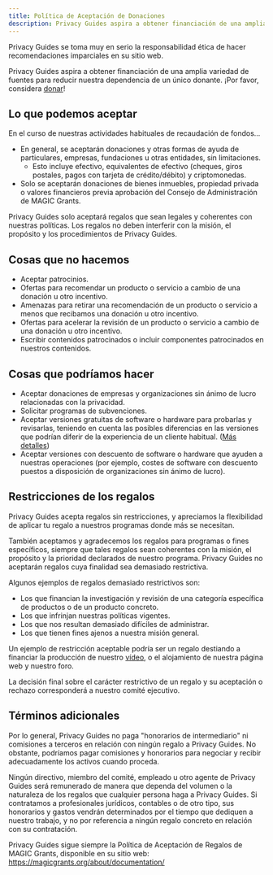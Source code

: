 ```yaml
---
title: Política de Aceptación de Donaciones
description: Privacy Guides aspira a obtener financiación de una amplia variedad de fuentes para reducir nuestra dependencia de un único donante. ¡Por favor, considera donar!
---
```


Privacy Guides se toma muy en serio la responsabilidad ética de hacer recomendaciones imparciales en su sitio web.

Privacy Guides aspira a obtener financiación de una amplia variedad de fuentes para reducir nuestra dependencia de un único donante. ¡Por favor, considera [donar](donate.md)!

## Lo que **podemos** aceptar

En el curso de nuestras actividades habituales de recaudación de fondos...

- En general, se aceptarán donaciones y otras formas de ayuda de particulares, empresas, fundaciones u otras entidades, sin limitaciones.
    - Esto incluye efectivo, equivalentes de efectivo (cheques, giros postales, pagos con tarjeta de crédito/débito) y criptomonedas.
- Solo se aceptarán donaciones de bienes inmuebles, propiedad privada o valores financieros previa aprobación del Consejo de Administración de MAGIC Grants.

Privacy Guides solo aceptará regalos que sean legales y coherentes con nuestras políticas. Los regalos no deben interferir con la misión, el propósito y los procedimientos de Privacy Guides.

## Cosas que **no** hacemos

- Aceptar patrocinios.
- Ofertas para recomendar un producto o servicio a cambio de una donación u otro incentivo.
- Amenazas para retirar una recomendación de un producto o servicio a menos que recibamos una donación u otro incentivo.
- Ofertas para acelerar la revisión de un producto o servicio a cambio de una donación u otro incentivo.
- Escribir contenidos patrocinados o incluir componentes patrocinados en nuestros contenidos.

## Cosas que **podríamos** hacer

- Aceptar donaciones de empresas y organizaciones sin ánimo de lucro relacionadas con la privacidad.
- Solicitar programas de subvenciones.
- Aceptar versiones gratuitas de software o hardware para probarlas y revisarlas, teniendo en cuenta las posibles diferencias en las versiones que podrían diferir de la experiencia de un cliente habitual. ([Más detalles](executive-policy.md#ep1-freely-provided-product-samples))
- Aceptar versiones con descuento de software o hardware que ayuden a nuestras operaciones (por ejemplo, costes de software con descuento puestos a disposición de organizaciones sin ánimo de lucro).

## Restricciones de los regalos

Privacy Guides acepta regalos sin restricciones, y apreciamos la flexibilidad de aplicar tu regalo a nuestros programas donde más se necesitan.

También aceptamos y agradecemos los regalos para programas o fines específicos, siempre que tales regalos sean coherentes con la misión, el propósito y la prioridad declarados de nuestro programa. Privacy Guides no aceptarán regalos cuya finalidad sea demasiado restrictiva.

Algunos ejemplos de regalos demasiado restrictivos son:

- Los que financian la investigación y revisión de una categoría específica de productos o de un producto concreto.
- Los que infrinjan nuestras políticas vigentes.
- Los que nos resultan demasiado difíciles de administrar.
- Los que tienen fines ajenos a nuestra misión general.

Un ejemplo de restricción aceptable podría ser un regalo destiando a financiar la producción de nuestro [vídeo](https://www.privacyguides.org/videos), o el alojamiento de nuestra página web y nuestro foro.

La decisión final sobre el carácter restrictivo de un regalo y su aceptación o rechazo corresponderá a nuestro comité ejecutivo.

## Términos adicionales

Por lo general, Privacy Guides no paga "honorarios de intermediario" ni comisiones a terceros en relación con ningún regalo a Privacy Guides. No obstante, podríamos pagar comisiones y honorarios para negociar y recibir adecuadamente los activos cuando proceda.

Ningún directivo, miembro del comité, empleado u otro agente de Privacy Guides será remunerado de manera que dependa del volumen o la naturaleza de los regalos que cualquier persona haga a Privacy Guides. Si contratamos a profesionales jurídicos, contables o de otro tipo, sus honorarios y gastos vendrán determinados por el tiempo que dediquen a nuestro trabajo, y no por referencia a ningún regalo concreto en relación con su contratación.

Privacy Guides sigue siempre la Política de Aceptación de Regalos de MAGIC Grants, disponible en su sitio web: <https://magicgrants.org/about/documentation/>
